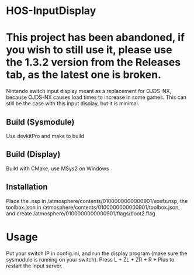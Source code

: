 # HOS-InputDisplay

# This project has been abandoned, if you wish to still use it, please use the 1.3.2 version from the Releases tab, as the latest one is broken.

Nintendo switch input display meant as a replacement for OJDS-NX, because OJDS-NX causes load times to increase in some games. This can still be the case with this input display, but it is minimal.

## Build (Sysmodule)
Use devkitPro and make to build

## Build (Display)
Build with CMake, use MSys2 on Windows

## Installation
Place the .nsp in /atmosphere/contents/0100000000000901/exefs.nsp, the toolbox.json in /atmosphere/contents/0100000000000901/toolbox.json, and create /atmosphere/0100000000000901/flags/boot2.flag

# Usage
Put your switch IP in config.ini, and run the display program (make sure the sysmodule is running on your switch).
Press L + ZL + ZR + R + Plus to restart the input server.
